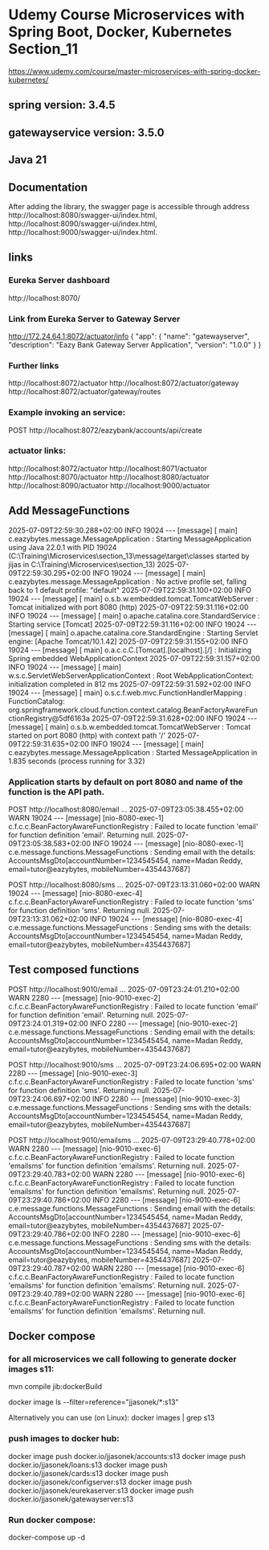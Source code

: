 # Udemy Course Microservices with Spring Boot, Docker, Kubernetes Section_11
https://www.udemy.com/course/master-microservices-with-spring-docker-kubernetes/
## spring version: 3.4.5
## gatewayservice version: 3.5.0
## Java 21


## Documentation
After adding the library, the swagger page is accessible through address 
http://localhost:8080/swagger-ui/index.html,
http://localhost:8090/swagger-ui/index.html,
http://localhost:9000/swagger-ui/index.html.

## links

### Eureka Server dashboard
http://localhost:8070/

### Link from Eureka Server to Gateway Server
http://172.24.64.1:8072/actuator/info
{
    "app": {
        "name": "gatewayserver",
        "description": "Eazy Bank Gateway Server Application",
        "version": "1.0.0"
    }
}

### Further links
http://localhost:8072/actuator
http://localhost:8072/actuator/gateway
http://localhost:8072/actuator/gateway/routes

### Example invoking an service:
POST http://localhost:8072/eazybank/accounts/api/create


### actuator links:
http://localhost:8072/actuator
http://localhost:8071/actuator
http://localhost:8070/actuator
http://localhost:8080/actuator
http://localhost:8090/actuator
http://localhost:9000/actuator


## Add MessageFunctions

2025-07-09T22:59:30.288+02:00  INFO 19024 --- [message] [           main] c.eazybytes.message.MessageApplication   : Starting MessageApplication using Java 22.0.1 with PID 19024 (C:\Training\Microservices\section_13\message\target\classes started by jijas in C:\Training\Microservices\section_13)
2025-07-09T22:59:30.295+02:00  INFO 19024 --- [message] [           main] c.eazybytes.message.MessageApplication   : No active profile set, falling back to 1 default profile: "default"
2025-07-09T22:59:31.100+02:00  INFO 19024 --- [message] [           main] o.s.b.w.embedded.tomcat.TomcatWebServer  : Tomcat initialized with port 8080 (http)
2025-07-09T22:59:31.116+02:00  INFO 19024 --- [message] [           main] o.apache.catalina.core.StandardService   : Starting service [Tomcat]
2025-07-09T22:59:31.116+02:00  INFO 19024 --- [message] [           main] o.apache.catalina.core.StandardEngine    : Starting Servlet engine: [Apache Tomcat/10.1.42]
2025-07-09T22:59:31.155+02:00  INFO 19024 --- [message] [           main] o.a.c.c.C.[Tomcat].[localhost].[/]       : Initializing Spring embedded WebApplicationContext
2025-07-09T22:59:31.157+02:00  INFO 19024 --- [message] [           main] w.s.c.ServletWebServerApplicationContext : Root WebApplicationContext: initialization completed in 812 ms
2025-07-09T22:59:31.592+02:00  INFO 19024 --- [message] [           main] o.s.c.f.web.mvc.FunctionHandlerMapping   : FunctionCatalog: org.springframework.cloud.function.context.catalog.BeanFactoryAwareFunctionRegistry@5df6163a
2025-07-09T22:59:31.628+02:00  INFO 19024 --- [message] [           main] o.s.b.w.embedded.tomcat.TomcatWebServer  : Tomcat started on port 8080 (http) with context path '/'
2025-07-09T22:59:31.635+02:00  INFO 19024 --- [message] [           main] c.eazybytes.message.MessageApplication   : Started MessageApplication in 1.835 seconds (process running for 3.32)


### Application starts by default on port 8080 and name of the function is the API path. 

POST http://localhost:8080/email
...
2025-07-09T23:05:38.455+02:00  WARN 19024 --- [message] [nio-8080-exec-1] c.f.c.c.BeanFactoryAwareFunctionRegistry : Failed to locate function 'email' for function definition 'email'. Returning null.
2025-07-09T23:05:38.583+02:00  INFO 19024 --- [message] [nio-8080-exec-1] c.e.message.functions.MessageFunctions   : Sending email with the details: AccountsMsgDto[accountNumber=1234545454, name=Madan Reddy, email=tutor@eazybytes, mobileNumber=4354437687]

POST http://localhost:8080/sms
...
2025-07-09T23:13:31.060+02:00  WARN 19024 --- [message] [nio-8080-exec-4] c.f.c.c.BeanFactoryAwareFunctionRegistry : Failed to locate function 'sms' for function definition 'sms'. Returning null.
2025-07-09T23:13:31.062+02:00  INFO 19024 --- [message] [nio-8080-exec-4] c.e.message.functions.MessageFunctions   : Sending sms with the details: AccountsMsgDto[accountNumber=1234545454, name=Madan Reddy, email=tutor@eazybytes, mobileNumber=4354437687]


## Test composed functions

POST http://localhost:9010/email
...
2025-07-09T23:24:01.210+02:00  WARN 2280 --- [message] [nio-9010-exec-2] c.f.c.c.BeanFactoryAwareFunctionRegistry : Failed to locate function 'email' for function definition 'email'. Returning null.
2025-07-09T23:24:01.319+02:00  INFO 2280 --- [message] [nio-9010-exec-2] c.e.message.functions.MessageFunctions   : Sending email with the details: AccountsMsgDto[accountNumber=1234545454, name=Madan Reddy, email=tutor@eazybytes, mobileNumber=4354437687]

POST http://localhost:9010/sms
...
2025-07-09T23:24:06.695+02:00  WARN 2280 --- [message] [nio-9010-exec-3] c.f.c.c.BeanFactoryAwareFunctionRegistry : Failed to locate function 'sms' for function definition 'sms'. Returning null.
2025-07-09T23:24:06.697+02:00  INFO 2280 --- [message] [nio-9010-exec-3] c.e.message.functions.MessageFunctions   : Sending sms with the details: AccountsMsgDto[accountNumber=1234545454, name=Madan Reddy, email=tutor@eazybytes, mobileNumber=4354437687]

POST http://localhost:9010/emailsms
...
2025-07-09T23:29:40.778+02:00  WARN 2280 --- [message] [nio-9010-exec-6] c.f.c.c.BeanFactoryAwareFunctionRegistry : Failed to locate function 'emailsms' for function definition 'emailsms'. Returning null.
2025-07-09T23:29:40.783+02:00  WARN 2280 --- [message] [nio-9010-exec-6] c.f.c.c.BeanFactoryAwareFunctionRegistry : Failed to locate function 'emailsms' for function definition 'emailsms'. Returning null.
2025-07-09T23:29:40.786+02:00  INFO 2280 --- [message] [nio-9010-exec-6] c.e.message.functions.MessageFunctions   : Sending email with the details: AccountsMsgDto[accountNumber=1234545454, name=Madan Reddy, email=tutor@eazybytes, mobileNumber=4354437687]
2025-07-09T23:29:40.786+02:00  INFO 2280 --- [message] [nio-9010-exec-6] c.e.message.functions.MessageFunctions   : Sending sms with the details: AccountsMsgDto[accountNumber=1234545454, name=Madan Reddy, email=tutor@eazybytes, mobileNumber=4354437687]
2025-07-09T23:29:40.787+02:00  WARN 2280 --- [message] [nio-9010-exec-6] c.f.c.c.BeanFactoryAwareFunctionRegistry : Failed to locate function 'emailsms' for function definition 'emailsms'. Returning null.
2025-07-09T23:29:40.789+02:00  WARN 2280 --- [message] [nio-9010-exec-6] c.f.c.c.BeanFactoryAwareFunctionRegistry : Failed to locate function 'emailsms' for function definition 'emailsms'. Returning null.



## Docker compose

### for all microservices we call following to generate docker images s11:
mvn compile jib:dockerBuild

docker image ls --filter=reference="jjasonek/*:s13"

Alternatively you can use (on Linux):
docker images | grep s13

### push images to docker hub:
docker image push docker.io/jjasonek/accounts:s13
docker image push docker.io/jjasonek/loans:s13
docker image push docker.io/jjasonek/cards:s13
docker image push docker.io/jjasonek/configserver:s13
docker image push docker.io/jjasonek/eurekaserver:s13
docker image push docker.io/jjasonek/gatewayserver:s13

### Run docker compose:
docker-compose up -d

